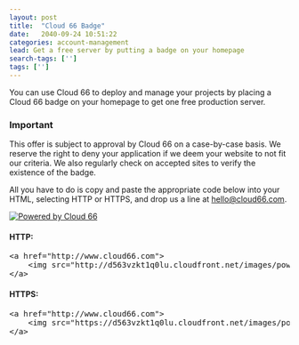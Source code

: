 ```yaml
---
layout: post
title:  "Cloud 66 Badge"
date:   2040-09-24 10:51:22
categories: account-management
lead: Get a free server by putting a badge on your homepage
search-tags: ['']
tags: ['']
---
```


You can use Cloud 66 to deploy and manage your projects by placing a Cloud 66 badge on your homepage to get one free production server.

<div class="notice">
		<h3>Important</h3>
		<p>
			This offer is subject to approval by Cloud 66 on a case-by-case basis. We reserve the right to deny your application if we deem your website to not fit our criteria. We also regularly check on accepted sites to verify the existence of the badge.
		</p>
</div>

All you have to do is copy and paste the appropriate code below into your HTML, selecting HTTP or HTTPS, and drop us a line at <a href='mailto:hello@cloud66.com'>hello@cloud66.com</a>.

<a href="http://www.cloud66.com"><img src="https://d563vzkt1q0lu.cloudfront.net/images/powered-by-cloud66.png" title="Powered by Cloud 66"/></a>

<h4>HTTP:</h4>

<pre class="prettyprint">
&lt;a href="http://www.cloud66.com"&gt;
    &lt;img src="http://d563vzkt1q0lu.cloudfront.net/images/powered-by-cloud66.png" title="Powered by Cloud 66"&gt;
&lt;/a&gt;
</pre>


<h4>HTTPS:</h4>

<pre class="prettyprint">
&lt;a href="http://www.cloud66.com"&gt;
    &lt;img src="https://d563vzkt1q0lu.cloudfront.net/images/powered-by-cloud66.png" title="Powered by Cloud 66"/&gt;
&lt;/a&gt;
</pre>